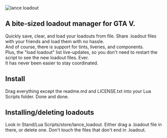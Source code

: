 ![lance loadout](https://i.imgur.com/etLy6vI.png)

## A bite-sized loadout manager for GTA V.  
Quickly save, clear, and load your loadouts from file. Share .loadout files with your friends and load them with no hassle.  
And of course, there is support for tints, liveries, and components.  
Plus, the "load loadout" list live-updates, so you don't need to restart the script to see the new loadout files. Ever.  
It has never been easier to stay coordinated.

## Install
Drag everything except the readme.md and LICENSE.txt into your Lua Scripts folder. Done and done.

## Installing/deleting loadouts  
Look in Stand/Lua Scripts/store/lance_loadout. Either drag a .loadout file in there, or delete one. Don't touch the files that don't end in .loadout.
